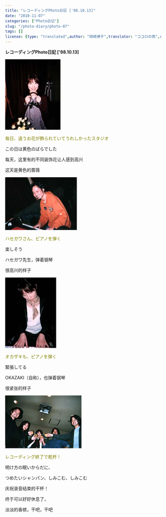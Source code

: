 ```yaml
---
title: "レコーディングPhoto日記 ['98.10.13]"
date: "2010-11-07"
categories: ["Photo日记"]
slug: "/photo-diary/photo-07"
tags: []
license: {type: "translated",author: "岡崎律子",translator: "ココロの雨",reproduced-url: "http://www.ne.jp/asahi/okazaki/book/photo/photo7.html",reproduced-website: "岡崎律子Book"}
---
```


**レコーディングPhoto日記 \['98.10.13\]**  

  
[![](./images/recph241.jpg "recph241")](./images/recph241.jpg)  

  
<span style="color: #808000;">毎日、違うお花が飾られていてうれしかったスタジオ</span>  

  
この日は黄色のばらでした  

  
每天，这里有的不同装饰花让人感到高兴  

  
这天是黄色的蔷薇  

  
[![](./images/recph242.jpg "recph242")](./images/recph242.jpg)  

  
<span style="color: #808000;">ハセガワさん、ピアノを弾く</span>  

  
楽しそう  

  
ハセガワ先生，弹着钢琴  

  
很高兴的样子  

  
[![](./images/recph243.jpg "recph243")](./images/recph243.jpg)  

  
<span style="color: #808000;">オカザキも、ピアノを弾く</span>  

  
緊張してる  

  
OKAZAKI（自称），也弹着钢琴  

  
很紧张的样子  

  
[![](./images/recph244.jpg "recph244")](./images/recph244.jpg)  

  
<span style="color: #808000;">レコーディング終了で乾杯！</span>  

  
明け方の眠いからだに、  

  
つめたいシャンパン、しみこむ、しみこむ  

  
庆祝录音结束的干杯！  

  
终于可以好好休息了，  

  
淡淡的香槟，干吧，干吧
